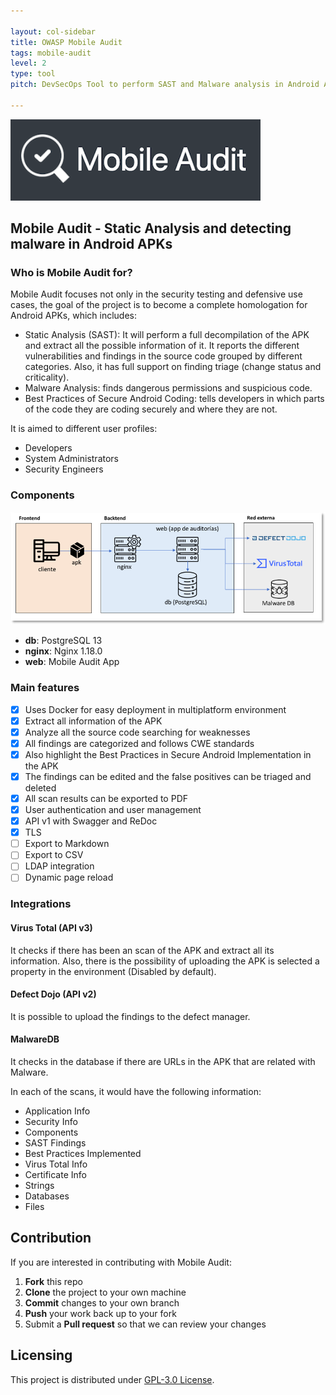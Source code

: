```yaml
---

layout: col-sidebar
title: OWASP Mobile Audit
tags: mobile-audit
level: 2
type: tool
pitch: DevSecOps Tool to perform SAST and Malware analysis in Android APKs

---
```

![Mobile Audit](/assets/images/mobile_audit.png)

## Mobile Audit - Static Analysis and detecting malware in Android APKs

### Who is Mobile Audit for?

Mobile Audit focuses not only in the security testing and defensive use cases, the goal
of the project is to become a complete homologation for Android APKs, which includes:
- Static Analysis (SAST): It will perform a full decompilation of the APK and extract all the possible information of it. It reports the different vulnerabilities and findings in the source code grouped by different categories.  Also, it has full support on finding triage (change status and criticality).
- Malware Analysis: finds dangerous permissions and suspicious code.
- Best Practices of Secure Android Coding: tells developers in which parts of the code they are coding securely and where they are not.

It is aimed to different user profiles:

- Developers
- System Administrators
- Security Engineers

### Components

![Schema](assets/images/schema.png)

- **db**: PostgreSQL 13
- **nginx**: Nginx 1.18.0
- **web**: Mobile Audit App


### Main features

- [x] Uses Docker for easy deployment in multiplatform environment
- [x] Extract all information of the APK
- [x] Analyze all the source code searching for weaknesses
- [x] All findings are categorized and follows CWE standards
- [x] Also highlight the Best Practices in Secure Android Implementation in the APK
- [x] The findings can be edited and the false positives can be triaged and deleted
- [x] All scan results can be exported to PDF
- [x] User authentication and user management
- [x] API v1 with Swagger and ReDoc
- [x] TLS
- [ ] Export to Markdown
- [ ] Export to CSV
- [ ] LDAP integration
- [ ] Dynamic page reload

### Integrations

#### Virus Total (API v3)

It checks if there has been an scan of the APK and extract all its information. Also, there is the possibility of uploading the APK is selected a property in the environment (Disabled by default).

#### Defect Dojo (API v2)

It is possible to upload the findings to the defect manager.

#### MalwareDB

It checks in the database if there are URLs in the APK that are related with Malware.


In each of the scans, it would have the following information:

* Application Info
* Security Info
* Components
* SAST Findings
* Best Practices Implemented
* Virus Total Info
* Certificate Info
* Strings
* Databases
* Files

## Contribution

If you are interested in contributing with Mobile Audit:
 1. **Fork** this repo
 2. **Clone** the project to your own machine
 3. **Commit** changes to your own branch
 4. **Push** your work back up to your fork
 5. Submit a **Pull request** so that we can review your changes

## Licensing

This project is distributed under [GPL-3.0 License](https://github.com/mpast/mobileAudit/raw/main/LICENSE).
